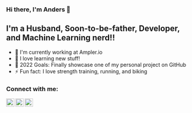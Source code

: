 ﻿### Hi there, I'm Anders 👋 

## I'm a Husband, Soon-to-be-father, Developer, and Machine Learning nerd!!

- 🔭 I'm currently working at Ampler.io
- 🌱 I love learning new stuff!
- 🥅 2022 Goals: Finally showcase one of my personal project on GitHub
- ⚡ Fun fact: I love strength training, running, and biking

### Connect with me:

[<img align="left" alt="Twitter | Twitter" width="22px" src="https://cdn.jsdelivr.net/npm/simple-icons@v3/icons/twitter.svg" />][twitter]
[<img align="left" alt="LinkedIn | LinkedIn" width="22px" src="https://cdn.jsdelivr.net/npm/simple-icons@v3/icons/linkedin.svg" />][linkedin]
[<img align="left" alt="Instagram | Instagram" width="22px" src="https://cdn.jsdelivr.net/npm/simple-icons@v3/icons/instagram.svg" />][instagram]

<br />

[twitter]: https://twitter.com/AndersNielsen4
[instagram]: https://instagram.com/andersnielsen4
[linkedin]: https://linkedin.com/in/andersmichael